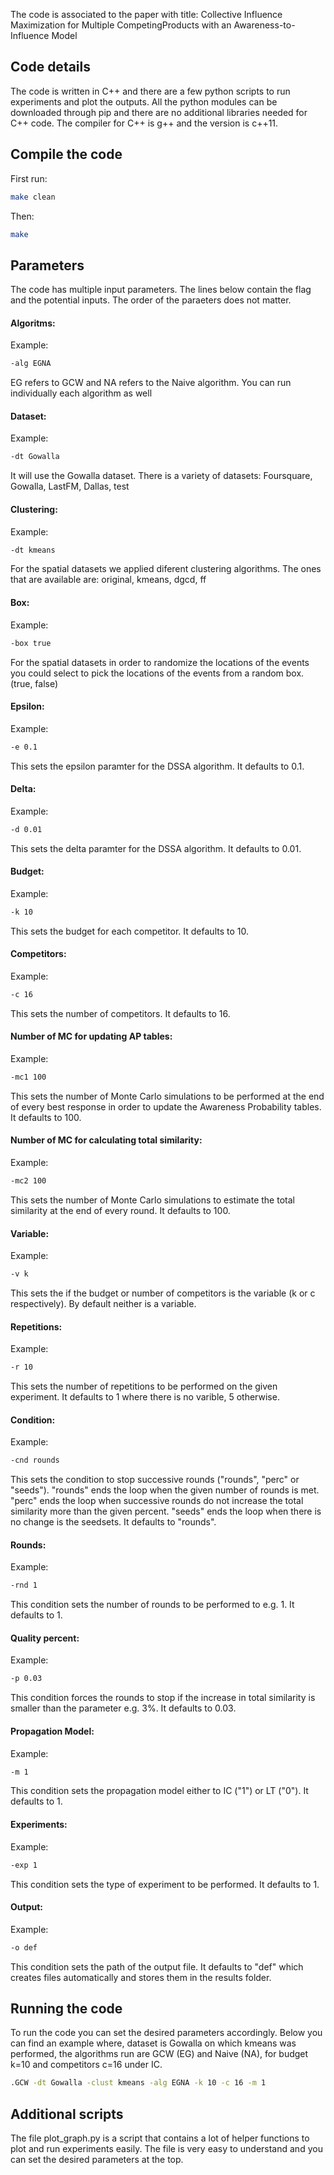 The code is associated to the paper with title: 
Collective Influence Maximization for Multiple CompetingProducts with an Awareness-to-Influence Model

## Code details
The code is written in C++ and there are a few python scripts to run experiments and plot the outputs. All the python modules can be downloaded through pip and there are no additional libraries needed for C++ code. The compiler for C++ is g++ and the version is c++11.

## Compile the code
First run:
```bash
make clean
```
Then:
```bash
make
```
## Parameters
The code has multiple input parameters. The lines below contain the flag and the potential inputs. The order of the paraeters does not matter.
#### Algoritms:
Example:
```bash
-alg EGNA
```
EG refers to GCW and NA refers to the Naive algorithm. You can run individually each algorithm as well 

#### Dataset:
Example:
```bash
-dt Gowalla
```
It will use the Gowalla dataset. There is a variety of datasets: Foursquare, Gowalla, LastFM, Dallas, test

#### Clustering:
Example:
```bash
-dt kmeans
```
For the spatial datasets we applied diferent clustering algorithms. The ones that are available are: original, kmeans, dgcd, ff

#### Box:
Example:
```bash
-box true
```
For the spatial datasets in order to randomize the locations of the events you could select to pick the locations of the events from a random box. (true, false)

#### Epsilon:
Example:
```bash
-e 0.1
```
This sets the epsilon paramter for the DSSA algorithm. It defaults to 0.1.

#### Delta:
Example:
```bash
-d 0.01
```
This sets the delta paramter for the DSSA algorithm. It defaults to 0.01.

#### Budget:
Example:
```bash
-k 10
```
This sets the budget for each competitor. It defaults to 10.

#### Competitors:
Example:
```bash
-c 16
```
This sets the number of competitors. It defaults to 16.

#### Number of MC for updating AP tables:
Example:
```bash
-mc1 100
```
This sets the number of Monte Carlo simulations to be performed at the end of every best response in order to update the Awareness Probability tables. It defaults to 100.

#### Number of MC for calculating total similarity:
Example:
```bash
-mc2 100
```
This sets the number of Monte Carlo simulations to estimate the total similarity at the end of every round. It defaults to 100.

#### Variable:
Example:
```bash
-v k
```
This sets the if the budget or number of competitors is the variable (k or c respectively). By default neither is a variable.

#### Repetitions:
Example:
```bash
-r 10
```
This sets the number of repetitions to be performed on the given experiment. It defaults to 1 where there is no varible, 5 otherwise.

#### Condition:
Example:
```bash
-cnd rounds
```
This sets the condition to stop successive rounds ("rounds", "perc" or "seeds"). "rounds" ends the loop when the given number of rounds is met. "perc" ends the loop when successive rounds do not increase the total similarity more than the given percent. "seeds" ends the loop when there is no change is the seedsets. It defaults to "rounds".

#### Rounds:
Example:
```bash
-rnd 1
```
This condition sets the number of rounds to be performed to e.g. 1. It defaults to 1.

#### Quality percent:
Example:
```bash
-p 0.03
```
This condition forces the rounds to stop if the increase in total similarity is smaller than the parameter e.g. 3%. It defaults to 0.03.

#### Propagation Model:
Example:
```bash
-m 1
```
This condition sets the propagation model either to IC ("1") or LT ("0"). It defaults to 1.

#### Experiments:
Example:
```bash
-exp 1
```
This condition sets the type of experiment to be performed. It defaults to 1.

#### Output:
Example:
```bash
-o def
```
This condition sets the path of the output file. It defaults to "def" which creates files automatically and stores them in the results folder.

## Running the code
To run the code you can set the desired parameters accordingly. Below you can find an example where, dataset is Gowalla on which kmeans was performed, the algorithms run are GCW (EG) and Naive (NA), for budget k=10 and competitors c=16 under IC.
```bash
.GCW -dt Gowalla -clust kmeans -alg EGNA -k 10 -c 16 -m 1
```
## Additional scripts
The file plot_graph.py is a script that contains a lot of helper functions to plot and run experiments easily. The file is very easy to understand and you can set the desired parameters at the top.



